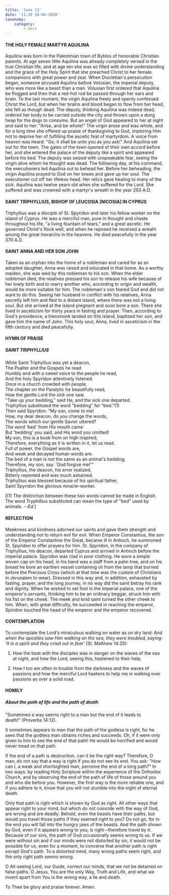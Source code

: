 ```yaml
---
title: 'June 13'
date: '11:20 16-06-2020'
taxonomy:
    category:
        - docs
---
```


#### THE HOLY FEMALE MARTYR AQUILINA

Aquilina was born in the Palestinian town of Byblos of honorable Christian parents. At age seven little Aquilina was already completely versed in the true Christian life, and at age ten she was so filled with divine understanding and the grace of the Holy Spirit that she preached Christ to her female companions with great power and zeal. When Diocletian's persecution began, someone accused Aquilina before Volusian, the imperial deputy, who was more like a beast than a man. Volusian first ordered that Aquilina be flogged and then that a red-hot rod be passed through her ears and brain. To the last moment, the virgin Aquilina freely and openly confessed Christ the Lord, but when her brains and blood began to flow from her head, she fell as though dead. The deputy, thinking Aquilina was indeed dead, ordered her body to be carried outside the city and thrown upon a dung heap for the dogs to consume. But an angel of God appeared to her at night and said to her: "Arise, and be whole!" The virgin arose and was whole, and for a long time she offered up praise of thanksgiving to God, imploring Him not to deprive her of fulfilling the ascetic feat of martyrdom. A voice from heaven was heard: "Go; it shall be unto you as you ask!" And Aquilina set out for the town. The gates of the town opened of their own accord before her, and she entered the palace of the deputy like a spirit and appeared before his bed. The deputy was seized with unspeakable fear, seeing the virgin alive whom he thought was dead. The following day, at his command, the executioners led Aquilina out to behead her. Before her beheading, the virgin Aquilina prayed to God on her knees and gave up her soul. The executioner cut off her lifeless head. Her relics gave healing to many of the sick. Aquilina was twelve years old when she suffered for the Lord. She suffered and was crowned with a martyr's wreath in the year 293 A.D.

#### SAINT TRIPHYLLIUS, BISHOP OF LEUCOSIA [NICOSIA] IN CYPRUS

Triphyllius was a disciple of St. Spyridon and later his fellow worker on the island of Cyprus. He was a merciful man, pure in thought and chaste throughout his life, "a living fountain of tears," and a great ascetic. He governed Christ's flock well, and when he reposed he received a wreath among the great hierarchs in the heavens. He died peacefully in the year 370 A.D.

#### SAINT ANNA AND HER SON JOHN

Taken as an orphan into the home of a nobleman and cared for as an adopted daughter, Anna was raised and educated in that home. As a worthy maiden, she was wed by this nobleman to his son. When the elder nobleman died, the relatives pressed his son to release his wife because of her lowly birth and to marry another who, according to origin and wealth, would be more suitable for him. The nobleman's son feared God and did not want to do this. Seeing her husband in conflict with his relatives, Anna secretly left him and fled to a distant island, where there was not a living soul. But she arrived at the island pregnant and soon bore a son. There she lived in asceticism for thirty years in fasting and prayer. Then, according to God's providence, a hieromonk landed on this island, baptized her son, and gave him the name of John. This holy soul, Anna, lived in asceticism in the fifth century and died peacefully.


#### HYMN OF PRAISE

##### SAINT TRIPHYLLIUS

While Saint Triphyllius was yet a deacon,<br/>
The Psalter and the Gospels he read.<br/>
Humbly and with a sweet voice to the people he read,<br/>
And the holy Spyridon attentively listened.<br/>
Once in a church crowded with people,<br/>
The chapter on the Paralytic he beautifully read,<br/>
How the gentle Lord the sick one saw.<br/>
"Take up your bedding," said He, and the sick one departed.<br/>
Triphyllius substituted the word "bedding" for "bed."(1)<br/>
Then said Spyridon: "My son, come to me!<br/>
How, my dear deacon, do you change the words,<br/>
The words which our gentle Savior uttered?<br/>
The word 'bed' from His mouth came<br/>
But 'bedding' you said, and His word you omitted!<br/>
My son, this is a book from on high inspired;<br/>
Therefore, everything as it is written in it, let us read.<br/>
Full of power, the Gospel words are,<br/>
And weak and decayed human words are.<br/>
The bed of a man is not the same as an animal's bedding;<br/>
Therefore, my son, say: 'God forgive me!'"<br/>
Triphyllius, the deacon, his error realized,<br/>
Bitterly repented and was much ashamed.<br/>
Triphyllius was blessed because of his spiritual father,<br/>
Saint Spyridon the glorious miracle-worker.

[(1) The distinction between these two words cannot be made in English.  
The word Tryphillius substituted can mean the type of "bed" used by animals. --*Ed.*]


#### REFLECTION

Meekness and kindness adorned our saints and gave them strength and understanding not to return evil for evil. When Emperor Constantius, the son of the Emperor Constantine the Great, became ill in Antioch, he summoned St. Spyridon to offer prayers for him. St. Spyridon, in the company of Triphyllius, his deacon, departed Cyprus and arrived in Antioch before the imperial palace. Spyridon was clad in poor clothing. He wore a simple woven cap on his head, in his hand was a staff from a palm tree, and on his breast he bore an earthen vessel containing oil from the lamp that burned before the Precious Cross (which at that time was the custom of Christians in Jerusalem to wear). Dressed in this way and, in addition, exhausted by fasting, prayer, and the long journey, in no way did the saint betray his rank and dignity. When he wished to set foot in the imperial palace, one of the emperor's servants, thinking him to be an ordinary beggar, struck him with his fist on the cheek. The meek and kind saint turned the other cheek to him. When, with great difficulty, he succeeded in reaching the emperor, Spiridon touched the head of the emperor and the emperor recovered.


#### CONTEMPLATION


To contemplate the Lord's miraculous walking on water as on dry land: *And when the apostles saw Him walking on the sea, they were troubled, saying: 'It is a spirit and they cried out in fear'* (St. Matthew 14:25):

1.  How the boat with the disciples was in danger on the waves of the sea at night, and how the Lord, seeing this, hastened to their help;

1.  How I too am often in trouble from the darkness and the waves of passions and how the merciful Lord hastens to help me in walking over passions as over a solid road.


#### HOMILY


##### About the path of life and the path of death

"Sometimes a way seems right to a man but the end of it leads to death!" (Proverbs 14:12).

It sometimes appears to man that the path of the godless is right, for he sees that the godless man obtains riches and succeeds. Oh, if it were only given to him to see the end of that path! He would be horrified and would never tread on that path.

If the end of a path is destruction, can it be the right way? Therefore, O man, do not say that a way is right if you do not see its end. You ask: "How can I, a weak and shortsighted man, perceive the end of a long path?" In two ways: by reading Holy Scripture within the experience of the Orthodox Church, and by observing the end of the path of life of those around you and who die before you. However, the first way is the more reliable one, and if you adhere to it, know that you will not stumble into the night of eternal death.

Only that path is right which is shown by God as right. All other ways that appear right to your mind, but which do not coincide with the way of God, are wrong and are deadly. Behold, even the beasts have their paths, but would you travel those paths if they seemed right to you? Do not go, for in the end you will fall into the hungry jaws of the beasts. And the path shown by God, even if it appears wrong to you, is right--therefore travel by it. Because of our sins, the path of God occasionally seems wrong to us. If we were without sin and if our minds were not distorted by sin, it would not be possible for us, even for a moment, to conceive that another path is right except God's path. To a distorted mind, many wrong paths seem right, and the only right path seems wrong.

O All-seeing Lord, our Guide, correct our minds, that we not be detained on false paths. O Jesus, You are the only Way, Truth and Life, and what we invent apart from You is the wrong way, a lie and death.

To Thee be glory and praise forever. Amen.
